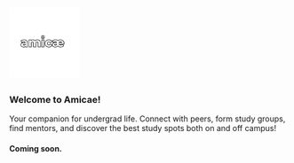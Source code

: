 # <img src="./assets/logo/full_logo_light.png" width="25%" alt="Amicae Logo">

### **Welcome to Amicae!**  
Your companion for undergrad life. Connect with peers, form study groups, find mentors, and discover the best study spots both on and off campus!

#### **Coming soon.**
